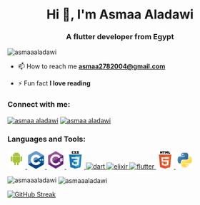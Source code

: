 <h1 align="center">Hi 👋, I'm Asmaa Aladawi</h1>
<h3 align="center">A flutter developer from Egypt</h3>

<p align="left"> <img src="https://komarev.com/ghpvc/?username=asmaaaladawi&label=Profile%20views&color=0e75b6&style=flat" alt="asmaaaladawi" /> </p>

- 📫 How to reach me **asmaa2782004@gmail.com**

- ⚡ Fun fact **I love reading**

<h3 align="left">Connect with me:</h3>
<p align="left">
<a href="https://linkedin.com/in/asmaa aladawi" target="blank"><img align="center" src="https://raw.githubusercontent.com/rahuldkjain/github-profile-readme-generator/master/src/images/icons/Social/linked-in-alt.svg" alt="asmaa aladawi" height="30" width="40" /></a>
<a href="https://fb.com/asmaa aladawi" target="blank"><img align="center" src="https://raw.githubusercontent.com/rahuldkjain/github-profile-readme-generator/master/src/images/icons/Social/facebook.svg" alt="asmaa aladawi" height="30" width="40" /></a>
</p>

<h3 align="left">Languages and Tools:</h3>
<p align="left"> <a href="https://developer.android.com" target="_blank" rel="noreferrer"> <img src="https://raw.githubusercontent.com/devicons/devicon/master/icons/android/android-original-wordmark.svg" alt="android" width="40" height="40"/> </a> <a href="https://www.w3schools.com/cpp/" target="_blank" rel="noreferrer"> <img src="https://raw.githubusercontent.com/devicons/devicon/master/icons/cplusplus/cplusplus-original.svg" alt="cplusplus" width="40" height="40"/> </a> <a href="https://www.w3schools.com/cs/" target="_blank" rel="noreferrer"> <img src="https://raw.githubusercontent.com/devicons/devicon/master/icons/csharp/csharp-original.svg" alt="csharp" width="40" height="40"/> </a> <a href="https://www.w3schools.com/css/" target="_blank" rel="noreferrer"> <img src="https://raw.githubusercontent.com/devicons/devicon/master/icons/css3/css3-original-wordmark.svg" alt="css3" width="40" height="40"/> </a> <a href="https://dart.dev" target="_blank" rel="noreferrer"> <img src="https://www.vectorlogo.zone/logos/dartlang/dartlang-icon.svg" alt="dart" width="40" height="40"/> </a> <a href="https://elixir-lang.org" target="_blank" rel="noreferrer"> <img src="https://www.vectorlogo.zone/logos/elixir-lang/elixir-lang-icon.svg" alt="elixir" width="40" height="40"/> </a> <a href="https://flutter.dev" target="_blank" rel="noreferrer"> <img src="https://www.vectorlogo.zone/logos/flutterio/flutterio-icon.svg" alt="flutter" width="40" height="40"/> </a> <a href="https://www.w3.org/html/" target="_blank" rel="noreferrer"> <img src="https://raw.githubusercontent.com/devicons/devicon/master/icons/html5/html5-original-wordmark.svg" alt="html5" width="40" height="40"/> </a> <a href="https://www.python.org" target="_blank" rel="noreferrer"> <img src="https://raw.githubusercontent.com/devicons/devicon/master/icons/python/python-original.svg" alt="python" width="40" height="40"/> </a> </p>

<p><img align="left" src="https://github-readme-stats.vercel.app/api/top-langs?username=asmaaaladawi&show_icons=true&locale=en&layout=compact" alt="asmaaaladawi" /></p>

<p>&nbsp;<img align="center" src="https://github-readme-stats.vercel.app/api?username=asmaaaladawi&show_icons=true&locale=en" alt="asmaaaladawi" /></p>

<a href="https://git.io/streak-stats"><img src="https://github-readme-streak-stats.herokuapp.com?user=AsmaaAladawi&theme=dawnfox&hide_border=true&border_radius=6.4" alt="GitHub Streak" /></a>
